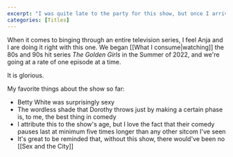 ```yaml
---
excerpt: "I was quite late to the party for this show, but once I arrived, they couldn't make me go home."
categories: [Titles]
---
```

When it comes to binging through an entire television series, I feel Anja and I are doing it right with this one. We began [[What I consume|watching]] the 80s and 90s hit series _The Golden Girls_ in the Summer of 2022, and we're going at a rate of one episode at a time. 

It is glorious. 

My favorite things about the show so far:
- Betty White was surprisingly sexy
- The wordless shade that Dorothy throws just by making a certain phase is, to me, the best thing in comedy
- I attribute this to the show's age, but I love the fact that their comedy pauses last at minimum five times longer than any other sitcom I've seen
- It's great to be reminded that, without this show, there would've been no [[Sex and the City]]
